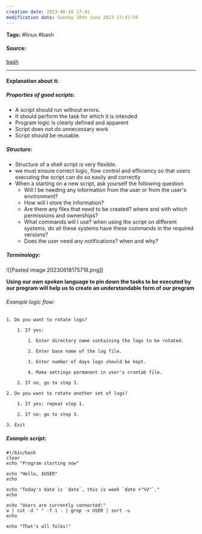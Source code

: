 ```yaml
---
creation date: 2023-06-18 17:41
modification date: Sunday 18th June 2023 17:41:59
---
```


**Tags:** #linux #bash

#### Source:
[bash](https://tldp.org/LDP/Bash-Beginners-Guide/html/sect_01_05.html)

--------------------------------------

#### Explanation about it:

##### Properties of good scripts:

* A script should run without errors.
* It should perform the task for which it is intended
* Program logic is clearly defined  and apparent
* Script does not do unnecessary work
* Script should be reusable.

##### Structure:

* Structure of a shell script is very flexible.
* we must ensure correct logic, flow control and efficiency so that users executing the script can do so easily and correctly
* When a starting on a new script, ask yourself the following question
	* Will I be needing any information from the user or from the user's environment?
	* How will I store the information?
	* Are there any files that need to be created? where and with which permissions and ownerships?
	* What commands will I use? when using the script on different systems, do all these systems have these commands in the required versions?
	* Does the user need any notifications? when and why?

##### Terminology:

![[Pasted image 20230618175718.png]]

**Using our own spoken language to pin down the tasks to be executed by our program will help us to create an understandable form of our program**

###### Example logic flow:

```
1. Do you want to rotate logs?
    
    1. If yes:
        
        1. Enter directory name containing the logs to be rotated.
            
        2. Enter base name of the log file.
            
        3. Enter number of days logs should be kept.
            
        4. Make settings permanent in user's crontab file.
            
    2. If no, go to step 3.
        
2. Do you want to rotate another set of logs?
    
    1. If yes: repeat step 1.
        
    2. If no: go to step 3.
        
3. Exit
```

##### Example script:

```
#!/bin/bash
clear
echo "Program starting now"

echo "Hello, $USER"
echo

echo "Today's date is `date`, this is week `date +"%V"`."
echo

echo "Users are currently connected:"
w | cut -d " " -f 1 - | grep -v USER | sort -u
echo

echo "That's all folks!"
```

